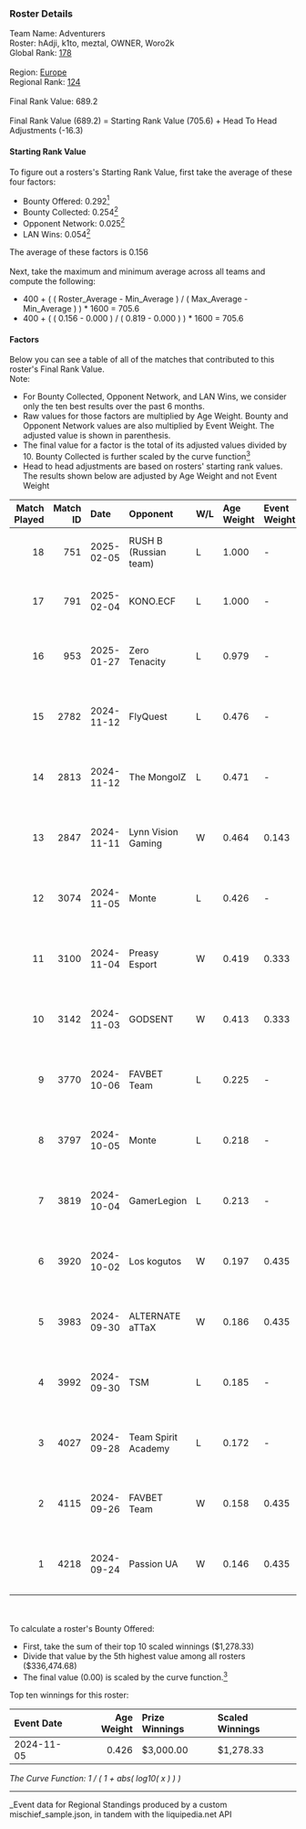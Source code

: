 ### Roster Details<br />
Team Name: Adventurers<br />
Roster: hAdji, k1to, meztal, OWNER, Woro2k<br />
Global Rank: [178](../../standings_global_2025_03_01.md)<br />
<br />
Region: [Europe]( ../../standings_europe_2025_03_01.md)<br />
Regional Rank: [124]( ../../standings_europe_2025_03_01.md)<br />
<br />
Final Rank Value:  689.2<br />
<br />
Final Rank Value (689.2) = Starting Rank Value (705.6) + Head To Head Adjustments (-16.3)<br />

#### Starting Rank Value<br />
To figure out a rosters's Starting Rank Value, first take the average of these four factors:<br />
- Bounty Offered: 0.292[<sup>1</sup>](#table2)
- Bounty Collected: 0.254[<sup>2</sup>](#table1)
- Opponent Network: 0.025[<sup>2</sup>](#table1)
- LAN Wins: 0.054[<sup>2</sup>](#table1)

The average of these factors is 0.156<br />
<br />
Next, take the maximum and minimum average across all teams and compute the following:<br />
- 400 + ( ( Roster_Average - Min_Average ) / ( Max_Average - Min_Average ) ) * 1600 = 705.6
- 400 + ( ( 0.156 - 0.000 ) / ( 0.819 - 0.000 ) ) * 1600 = 705.6


#### Factors<br />
Below you can see a table of all of the matches that contributed to this roster's Final Rank Value.<br />
Note:<br />

- For Bounty Collected, Opponent Network, and LAN Wins, we consider only the ten best results over the past 6 months.
- Raw values for those factors are multiplied by Age Weight. Bounty and Opponent Network values are also multiplied by Event Weight. The adjusted value is shown in parenthesis.
- The final value for a factor is the total of its adjusted values divided by 10. Bounty Collected is further scaled by the curve function[<sup>3</sup>](#curveFunction)
- Head to head adjustments are based on rosters' starting rank values. The results shown below are adjusted by Age Weight and not Event Weight
<span id="table1"></span><br />


| Match Played | Match ID | Date       | Opponent              | W/L | Age Weight | Event Weight | Bounty Collected | Opponent Network | LAN Wins  | H2H Adj. | Roster                                    |
| -: | -: | :- | :- | :- | :- | :- | :- | :- | :- | -: | :- |
|           18 |      751 | 2025-02-05 | RUSH B (Russian team) | L   | 1.000      | -            | -                | -                | -         |   -10.41 | hAdji, k1to, meztal, OWNER, Woro2k        |
|           17 |      791 | 2025-02-04 | KONO.ECF              | L   | 1.000      | -            | -                | -                | -         |   -17.94 | hAdji, k1to, meztal, OWNER, Woro2k        |
|           16 |      953 | 2025-01-27 | Zero Tenacity         | L   | 0.979      | -            | -                | -                | -         |   -10.50 | adamS, hAdji, juanflatroo, meztal, Woro2k |
|           15 |     2782 | 2024-11-12 | FlyQuest              | L   | 0.476      | -            | -                | -                | -         |    -1.80 | hAdji, Kvem, meztal, SENER1, Woro2k       |
|           14 |     2813 | 2024-11-12 | The MongolZ           | L   | 0.471      | -            | -                | -                | -         |    -0.02 | hAdji, Kvem, meztal, SENER1, Woro2k       |
|           13 |     2847 | 2024-11-11 | Lynn Vision Gaming    | W   | 0.464      | 0.143        | 0.017 (0.001)    | 0.439 (0.029)    | 1 (0.464) |    11.16 | hAdji, Kvem, meztal, SENER1, Woro2k       |
|           12 |     3074 | 2024-11-05 | Monte                 | L   | 0.426      | -            | -                | -                | -         |    -4.02 | hAdji, Kvem, meztal, SENER1, Woro2k       |
|           11 |     3100 | 2024-11-04 | Preasy Esport         | W   | 0.419      | 0.333        | 0.011 (0.001)    | 0.532 (0.074)    | 0 (0.000) |     7.44 | hAdji, Kvem, meztal, SENER1, Woro2k       |
|           10 |     3142 | 2024-11-03 | GODSENT               | W   | 0.413      | 0.333        | 0.000 (0.000)    | 0.043 (0.006)    | 0 (0.000) |     3.28 | hAdji, Kvem, meztal, SENER1, Woro2k       |
|            9 |     3770 | 2024-10-06 | FAVBET Team           | L   | 0.225      | -            | -                | -                | -         |    -2.79 | AMSALEM, hAdji, Kvem, meztal, Woro2k      |
|            8 |     3797 | 2024-10-05 | Monte                 | L   | 0.218      | -            | -                | -                | -         |    -2.73 | AMSALEM, hAdji, Kvem, meztal, Woro2k      |
|            7 |     3819 | 2024-10-04 | GamerLegion           | L   | 0.213      | -            | -                | -                | -         |    -0.05 | AMSALEM, hAdji, Kvem, meztal, Woro2k      |
|            6 |     3920 | 2024-10-02 | Los kogutos           | W   | 0.197      | 0.435        | 0.030 (0.003)    | 0.403 (0.035)    | 0 (0.000) |     4.78 | AMSALEM, hAdji, Kvem, meztal, Woro2k      |
|            5 |     3983 | 2024-09-30 | ALTERNATE aTTaX       | W   | 0.186      | 0.435        | 0.020 (0.002)    | 0.326 (0.026)    | 0 (0.000) |     4.27 | AMSALEM, hAdji, Kvem, meztal, Woro2k      |
|            4 |     3992 | 2024-09-30 | TSM                   | L   | 0.185      | -            | -                | -                | -         |    -2.67 | AMSALEM, hAdji, Kvem, meztal, Woro2k      |
|            3 |     4027 | 2024-09-28 | Team Spirit Academy   | L   | 0.172      | -            | -                | -                | -         |    -1.37 | AMSALEM, hAdji, Kvem, meztal, Woro2k      |
|            2 |     4115 | 2024-09-26 | FAVBET Team           | W   | 0.158      | 0.435        | 0.029 (0.002)    | 0.621 (0.043)    | 0 (0.000) |     3.12 | AMSALEM, hAdji, Kvem, meztal, Woro2k      |
|            1 |     4218 | 2024-09-24 | Passion UA            | W   | 0.146      | 0.435        | 0.044 (0.003)    | 0.547 (0.035)    | 0 (0.000) |     3.92 | AMSALEM, hAdji, Kvem, meztal, Woro2k      |

<br />
<span id="table2"></span><br />
To calculate a roster's Bounty Offered:<br />

- First, take the sum of their top 10 scaled winnings ($1,278.33)
- Divide that value by the 5th highest value among all rosters ($336,474.68)
- The final value (0.00) is scaled by the curve function.[<sup>3</sup>](#curveFunction)

Top ten winnings for this roster:<br />

| Event Date | Age Weight | Prize Winnings | Scaled Winnings |
| :- | -: | :- | :- |
| 2024-11-05 |      0.426 | $3,000.00      | $1,278.33       |


<span id="curveFunction"></span>_The Curve Function: 1 / ( 1 + abs( log10( x ) ) )_<br />

---
_Event data for Regional Standings produced by a custom mischief_sample.json, in tandem with the liquipedia.net API<br />
